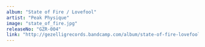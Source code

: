 ```yaml
---
album: "State of Fire / Lovefool"
artist: "Peak Physique"
image: "state_of_fire.jpg"
releaseNo: "GZR-004"
link: "http://gezelligrecords.bandcamp.com/album/state-of-fire-lovefool"
---
```

